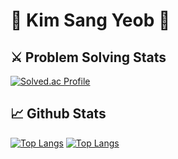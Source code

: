 # 🐾 Kim Sang Yeob 🐾
## ⚔ Problem Solving Stats 
[![Solved.ac Profile](http://mazassumnida.wtf/api/v2/generate_badge?boj=yeobi_01)](https://solved.ac/yeobi_01/)<br>
## 📈 Github Stats 
[![Top Langs](https://github-readme-stats.vercel.app/api/top-langs/?username=yeobi01)](https://github.com/anuraghazra/github-readme-stats)
[![Top Langs](https://github-readme-stats.vercel.app/api/top-langs/?username=anuraghazra)](https://github.com/anuraghazra/github-readme-stats)
<!--
&layout=compact
### Hi there 👋
**yeobi01/yeobi01** is a ✨ _special_ ✨ repository because its `README.md` (this file) appears on your GitHub profile.

Here are some ideas to get you started:

- 🔭 I’m currently working on ...
- 🌱 I’m currently learning ...
- 👯 I’m looking to collaborate on ...
- 🤔 I’m looking for help with ...
- 💬 Ask me about ...
- 📫 How to reach me: ...
- 😄 Pronouns: ...
- ⚡ Fun fact: ...
-->
